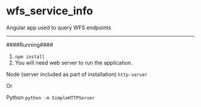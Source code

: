 # wfs_service_info
Angular app used to query WFS endpoints

***

####Running####

1. ```npm install```
2. You will need web server to run the application.  

Node (server included as part of installation)
```http-server ```

Or

Python
```python -m SimpleHTTPServer```
  
